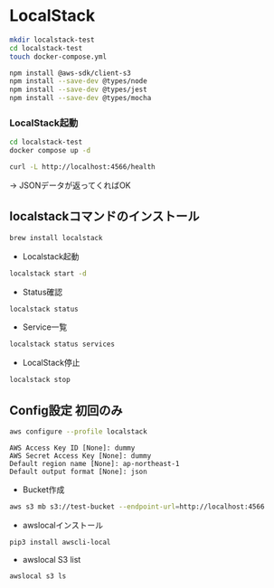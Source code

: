 # LocalStack

```sh
mkdir localstack-test
cd localstack-test
touch docker-compose.yml
```

```sh
npm install @aws-sdk/client-s3
npm install --save-dev @types/node
npm install --save-dev @types/jest
npm install --save-dev @types/mocha
```


### LocalStack起動

```sh
cd localstack-test
docker compose up -d
```

```sh
curl -L http://localhost:4566/health
```
→ JSONデータが返ってくればOK

## localstackコマンドのインストール

```sh
brew install localstack
```

- Localstack起動
```sh
localstack start -d
```

- Status確認
```sh
localstack status  
```

- Service一覧
```sh
localstack status services
```

- LocalStack停止
```sh
localstack stop
```


## Config設定 初回のみ

```sh
aws configure --profile localstack
```

```
AWS Access Key ID [None]: dummy
AWS Secret Access Key [None]: dummy
Default region name [None]: ap-northeast-1
Default output format [None]: json
```

- Bucket作成
```sh
aws s3 mb s3://test-bucket --endpoint-url=http://localhost:4566
```

- awslocalインストール
```sh
pip3 install awscli-local
```

- awslocal S3 list

```sh
awslocal s3 ls
```
